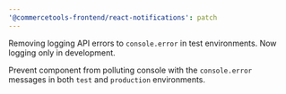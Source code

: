 ```yaml
---
'@commercetools-frontend/react-notifications': patch
---
```


Removing logging API errors to `console.error` in test environments. Now logging only in development.

Prevent <ApiErrorNotification /> component from polluting console with the `console.error` messages in both `test` and `production` environments.

